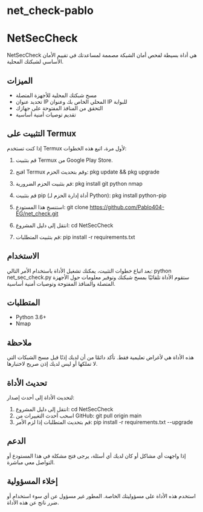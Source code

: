 # net_check-pablo
# NetSecCheck

NetSecCheck هي أداة بسيطة لفحص أمان الشبكة مصممة لمساعدتك في تقييم الأمان الأساسي لشبكتك المحلية.

## الميزات

- مسح شبكتك المحلية للأجهزة المتصلة
- تحديد عنوان IP المحلي الخاص بك وعنوان IP للبوابة
- التحقق من المنافذ المفتوحة على جهازك
- تقديم توصيات أمنية أساسية

## التثبيت على Termux

إذا كنت تستخدم Termux لأول مرة، اتبع هذه الخطوات:

1. قم بتثبيت Termux من Google Play Store.

2. افتح Termux وقم بتحديث الحزم:
pkg update && pkg upgrade
3. قم بتثبيت الحزم الضرورية:
pkg install git python nmap
4. قم بتثبيت pip (أداة إدارة الحزم لـ Python):
pkg install python-pip
5. استنسخ هذا المستودع:
git clone https://github.com/Pablo404-EG/net_check.git
6. انتقل إلى دليل المشروع:
cd NetSecCheck
7. قم بتثبيت المتطلبات:
pip install -r requirements.txt
## الاستخدام

بعد اتباع خطوات التثبيت، يمكنك تشغيل الأداة باستخدام الأمر التالي:
python net_sec_check.py
ستقوم الأداة تلقائيًا بمسح شبكتك وتوفير معلومات حول الأجهزة المتصلة والمنافذ المفتوحة وتوصيات أمنية أساسية.

## المتطلبات

- Python 3.6+
- Nmap

## ملاحظة

هذه الأداة هي لأغراض تعليمية فقط. تأكد دائمًا من أن لديك إذنًا قبل مسح الشبكات التي لا تملكها أو ليس لديك إذن صريح لاختبارها.

## تحديث الأداة

لتحديث الأداة إلى أحدث إصدار:

1. انتقل إلى دليل المشروع:
cd NetSecCheck
2. اسحب أحدث التغييرات من GitHub:
git pull origin main
3. قم بتحديث المتطلبات إذا لزم الأمر:
pip install -r requirements.txt --upgrade


## الدعم

إذا واجهت أي مشاكل أو كان لديك أي أسئلة، يرجى فتح مشكلة في هذا المستودع أو التواصل معي مباشرة.

## إخلاء المسؤولية

استخدم هذه الأداة على مسؤوليتك الخاصة. المطور غير مسؤول عن أي سوء استخدام أو ضرر ناتج عن هذه الأداة.
